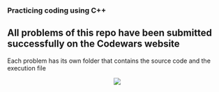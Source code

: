 ### Practicing coding using C++
**All problems of this repo have been submitted successfully on the Codewars website**
---
Each problem has its own folder that contains the source code and the execution file
<p align="center">
  <a href="https://elzero.org/problems-solving-level-one/">
    <img src="https://img.shields.io/badge/Reference-0077B5?logo=Reference&logoColor=white&style=for-the-badge"/>
  </a>
